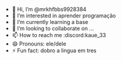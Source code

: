 - 👋 Hi, I’m @mrkhfbbs9928384
- 👀 I’m interested in aprender programação
- 🌱 I’m currently learning a base
- 💞️ I’m looking to collaborate on ...
- 📫 How to reach me :discord:kaue_33
- 😄 Pronouns: ele/dele
- ⚡ Fun fact: dobro a lingua em tres

<!---
mrkhfbbs9928384/mrkhfbbs9928384 is a ✨ special ✨ repository because its `README.md` (this file) appears on your GitHub profile.
You can click the Preview link to take a look at your changes.
--->
